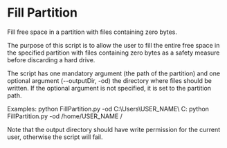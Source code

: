 # Fill Partition
Fill free space in a partition with files containing zero bytes.

The purpose of this script is to allow the user to fill the entire 
free space in the specified partition with files containing zero bytes
as a safety measure before discarding a hard drive.

The script has one mandatory argument (the path of the partition) and
one optional argument (--outputDir, -od) the directory where files 
should be written. If the optional argument is not specified, it is
set to the partition path.

Examples:
python FillPartition.py -od C:\Users\USER_NAME\ C:
python FillPartition.py -od /home/USER_NAME /

Note that the output directory should have write permission for the 
current user, otherwise the script will fail.
